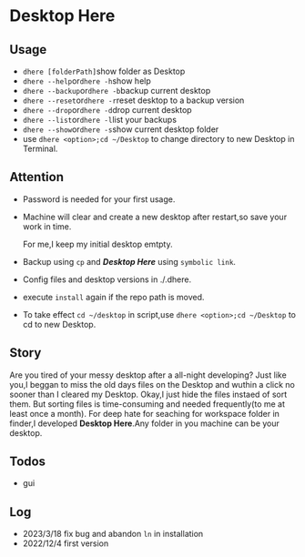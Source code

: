 # Desktop Here
## Usage
- `dhere [folderPath]`show folder as Desktop
- `dhere --help`or`dhere -h`show help
- `dhere --backup`or`dhere -b`backup current desktop
- `dhere --reset`or`dhere -r`reset desktop to a backup version
- `dhere --drop`or`dhere -d`drop current desktop
- `dhere --list`or`dhere -l`list your backups
- `dhere --show`or`dhere -s`show current desktop folder
- use `dhere <option>;cd ~/Desktop` to change directory to new Desktop in Terminal. 
<!-- - use `. dhere <option>` to change directory to new Desktop.  -->
## Attention
- Password is needed for your first usage.
- Machine will clear and create a new desktop after restart,so save your work in time.

    For me,I keep my initial desktop emtpty.
- Backup using `cp` and ***Desktop Here*** using `symbolic link`.
- Config files and desktop versions in ./.dhere.
- execute `install` again if the repo path is moved.
- To take effect `cd ~/desktop` in script,use `dhere <option>;cd ~/Desktop` to cd to new Desktop.
## Story
Are you tired of your messy desktop after a all-night developing?
Just like you,I beggan to miss the old days files  on the Desktop and wuthin a click no sooner than I cleared my Desktop.
Okay,I just hide the files instaed of sort them.
But sorting files is time-consuming and needed frequently(to me at least once a month).
For deep hate for seaching for workspace folder in finder,I developed **Desktop Here**.Any folder in you machine can be your desktop. 

## Todos
- gui

## Log
- 2023/3/18 fix bug and abandon `ln` in installation
- 2022/12/4 first version